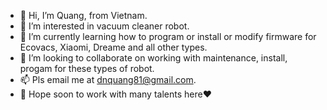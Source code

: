 - 👋 Hi, I’m Quang, from Vietnam.
- 👀 I’m interested in vacuum cleaner robot.
- 🌱 I’m currently learning how to program or install or modify firmware for Ecovacs, Xiaomi, Dreame and all other types.
- 💞️ I’m looking to collaborate on working with maintenance, install, progam for these types of robot.
- 📫 Pls email me at dnquang81@gmail.com.
- 🤝 Hope soon to work with many talents here❤️

<!---
quangbsr/quangbsr is a ✨ special ✨ repository because its `README.md` (this file) appears on your GitHub profile.
You can click the Preview link to take a look at your changes.
--->
